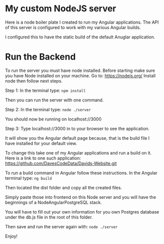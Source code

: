 # My custom NodeJS server

Here is a node boiler plate I created to run my Angular applications. The API of this server is configured to work with my various Angular builds.

I configured this to have the static build of the default Anuglar application.

# Run the Backend

To run the server you must have node installed.
Before starting make sure you have Node installed on your machine. 
Go to: https://nodejs.org/
Install node then follow next steps.

Step 1: In the terminal type: `npm install`

Then you can run the server with one command.

Step 2: In the terminal type: `node ./server`

You should now be running on localhost://3000

Step 3: Type localhost://3000 in to your browser to see the application.

It will show you the Angular default page because, that is the build file I have installed for your default view.

To change this take one of my Angular applications and run a build on it.
Here is a link to one such application: https://github.com/DavesCodeData/Davids-Website.git

To run a build command in Angular follow these instructions.
In the Angular terminal type: `ng build`

Then located the dist folder and copy all the created files.

Simply paste those into frontend on this Node server and you will have the beginnings of a NodeAngularPostgreSQL stack.

You will have to fill out your own information for you own Postgres database under the db.js file in the root of this folder.

Then save and run the server again with: `node ./server`

Enjoy!